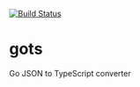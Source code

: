 [![Build Status](https://travis-ci.org/exponent-io/gots.svg?branch=master)](https://travis-ci.org/exponent-io/gots)

# gots
Go JSON to TypeScript converter

